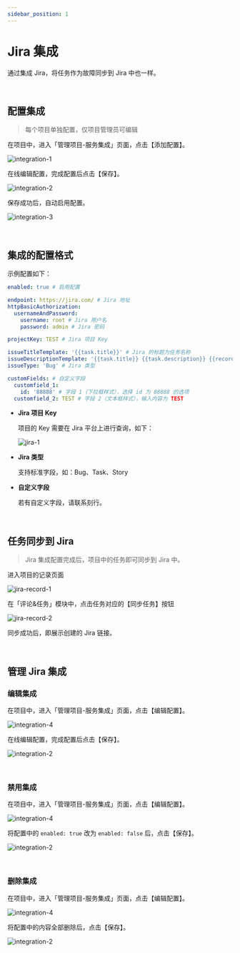 ```yaml
---
sidebar_position: 1
---
```


# Jira 集成

通过集成 Jira，将任务作为故障同步到 Jira 中也一样。

<br />

## 配置集成

> 每个项目单独配置，仅项目管理员可编辑

在项目中，进入「管理项目-服务集成」页面，点击【添加配置】。

![integration-1](../img/integration-1.png)

在线编辑配置，完成配置后点击【保存】。

![integration-2](../img/integration-2.png)

保存成功后，自动启用配置。

![integration-3](../img/integration-3.png)

<br />

## 集成的配置格式

示例配置如下：

```yaml
enabled: true # 启用配置

endpoint: https://jira.com/ # Jira 地址
httpBasicAuthorization:
  usernameAndPassword:
    username: root # Jira 用户名
    password: admin # Jira 密码

projectKey: TEST # Jira 项目 Key

issueTitleTemplate: '{{task.title}}' # Jira 的标题为任务名称
issueDescriptionTemplate: '{{task.title}} {{task.description}} {{record.link}}'# Jira 的描述为任务名称、任务描述、记录链接
issueType: 'Bug' # Jira 类型

customFields: # 自定义字段
  customfield_1:
    id: '88888' # 字段 1（下拉框样式），选择 id 为 88888 的选项
  customfield_2: TEST # 字段 2（文本框样式），输入内容为 TEST
```

- **Jira 项目 Key**

  项目的 Key 需要在 Jira 平台上进行查询，如下：

  ![jira-1](../img/jira-1.png)

- **Jira 类型**

  支持标准字段，如：Bug、Task、Story

- **自定义字段**

  若有自定义字段，请联系刻行。

<br />

## 任务同步到 Jira

> Jira 集成配置完成后，项目中的任务即可同步到 Jira 中。

进入项目的记录页面

![jira-record-1](../img/jira-record-1.png)

在「评论&任务」模块中，点击任务对应的【同步任务】按钮

![jira-record-2](../img/jira-record-2.png)

同步成功后，即展示创建的 Jira 链接。

<br />

## 管理 Jira 集成

### 编辑集成

在项目中，进入「管理项目-服务集成」页面，点击【编辑配置】。

![integration-4](../img/integration-4.png)

在线编辑配置，完成配置后点击【保存】。

![integration-2](../img/integration-2.png)

<br />

### 禁用集成

在项目中，进入「管理项目-服务集成」页面，点击【编辑配置】。

![integration-4](../img/integration-4.png)

将配置中的 `enabled: true` 改为 `enabled: false` 后，点击【保存】。

![integration-2](../img/integration-2.png)

<br />

### 删除集成

在项目中，进入「管理项目-服务集成」页面，点击【编辑配置】。

![integration-4](../img/integration-4.png)

将配置中的内容全部删除后，点击【保存】。

![integration-2](../img/integration-2.png)

<br />
